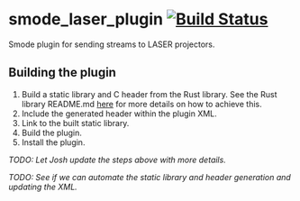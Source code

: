 # smode_laser_plugin [![Build Status](https://github.com/mindbuffer/smode_laser_plugin/workflows/smode_laser_plugin/badge.svg)](https://github.com/mindbuffer/smode_laser_plugin/actions)

Smode plugin for sending streams to LASER projectors.

## Building the plugin

1. Build a static library and C header from the Rust library. See the Rust
   library README.md [here][1] for more details on how to achieve this.
2. Include the generated header within the plugin XML.
3. Link to the built static library.
4. Build the plugin.
5. Install the plugin.

*TODO: Let Josh update the steps above with more details.*

*TODO: See if we can automate the static library and header generation and
updating the XML.*

[1]: "./smode_laser_plugin/README.md"
